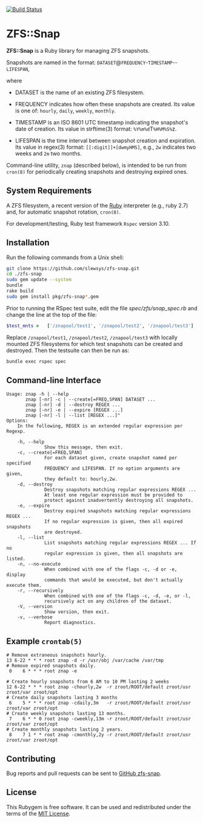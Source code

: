 [![Build Status](https://travis-ci.com/slewsys/zfs-snap.svg?branch=master)](https://travis-ci.com/slewsys/zfs-snap)

# ZFS::Snap

__ZFS::Snap__ is a Ruby library for managing ZFS snapshots.

Snapshots are named in the format:  `DATASET`@`FREQUENCY`-`TIMESTAMP`--`LIFESPAN`,

where

* DATASET is the name of an existing ZFS filesystem.

* FREQUENCY indicates how often these snapshots are created. Its value
  is one of: `hourly`, `daily`, `weekly`, `monthly`.

* TIMESTAMP is an ISO 8601 UTC timestamp indicating the snapshot's
  date of creation. Its value in strftime(3) format: `%Y%m%d`T`%H%M%S%`z.

* LIFESPAN is the time interval between snapshot creation and
  expiration. Its value in regex(3) format: `[[:digit]]+[dwmyHMS]`,
  e.g., `2w` indicates two weeks and `2m` two months.

Command-line utility, `znap` (described below), is intended to be run
from `cron(8)` for periodically creating snapshots and destroying
expired ones.

## System Requirements

A ZFS filesystem, a recent version of the
[Ruby](https://www.ruby-lang.org/en/) interpreter (e.g., ruby 2.7)
and, for automatic snapshot rotation, `cron(8)`.

For development/testing, Ruby test framework `Rspec` version 3.10.

## Installation
Run the following commands from a Unix shell:

```bash
git clone https://github.com/slewsys/zfs-snap.git
cd ./zfs-snap
sudo gem update --system
bundle
rake build
sudo gem install pkg/zfs-snap*.gem
```

Prior to running the RSpec test suite,
edit the file *spec/zfs/snap_spec.rb* and change the line at the top
of the file:

```ruby
$test_mnts =   ['/znapool/test1', '/znapool/test2', '/znapool/test3']
```

Replace `/znapool/test1`, `/znapool/test2`, `/znapool/test3` with
locally mounted ZFS filesystems for which test snapshots can be
created and destroyed. Then the testsuite can then be run as:

```bash
bundle exec rspec spec
```

## Command-line Interface

```
Usage: znap -h | --help
       znap [-nr] -c | --create[=FREQ,SPAN] DATASET ...
       znap [-nr] -d | --destroy REGEX ...
       znap [-nr] -e | --expire [REGEX ...]
       znap [-nr] -l | --list [REGEX ...]"
Options:
    In the following, REGEX is an extended regular expression per Regexp.

    -h, --help
              Show this message, then exit.
    -c, --create[=FREQ,SPAN]
              For each dataset given, create snapshot named per specified
              FREQUENCY and LIFESPAN. If no option arguments are given,
              they default to: hourly,2w.
    -d, --destroy
              Destroy snapshots matching regular expressions REGEX ...
              At least one regular expression must be provided to
              protect against inadvertently destroying all snapshots.
    -e, --expire
              Destroy expired snapshots matching regular expressions REGEX ...
              If no regular expression is given, then all expired snapshots
              are destroyed.
    -l, --list
              List snapshots matching regular expressions REGEX ... If no
              regular expression is given, then all snapshots are listed.
    -n, --no-execute
              When combined with one of the flags -c, -d or -e, display
              commands that would be executed, but don't actually execute them.
    -r, --recursively
              When combined with one of the flags -c, -d, -e, or -l,
              recursively act on any children of the dataset.
    -V, --version
              Show version, then exit.
    -v, --verbose
              Report diagnostics.
```

## Example `crontab(5)`

```
# Remove extraneous snapshots hourly.
13 6-22 * * * root znap -d -r /usr/obj /var/cache /var/tmp
# Remove expired snapshots daily.
 0    6 * * * root znap -e

# Create hourly snapshots from 6 AM to 10 PM lasting 2 weeks
12 6-22 * * * root znap -chourly,2w  -r zroot/ROOT/default zroot/usr zroot/var zroot/opt
# Create daily snapshots lasting 3 months
 6    5 * * * root znap -cdaily,3m   -r zroot/ROOT/default zroot/usr zroot/var zroot/opt
# Create weekly snapshots lasting 13 months.
 7    6 * * 0 root znap -cweekly,13m -r zroot/ROOT/default zroot/usr zroot/var zroot/opt
# Create monthly snapshots lasting 2 years.
 8    7 1 * * root znap -cmonthly,2y -r zroot/ROOT/default zroot/usr zroot/var zroot/opt
```

## Contributing

Bug reports and pull requests can be sent to
[GitHub zfs-snap](https://github.com/slewsys/zfs-snap).

## License

This Rubygem is free software. It can be used and redistributed under
the terms of the [MIT License](http://opensource.org/licenses/MIT).
